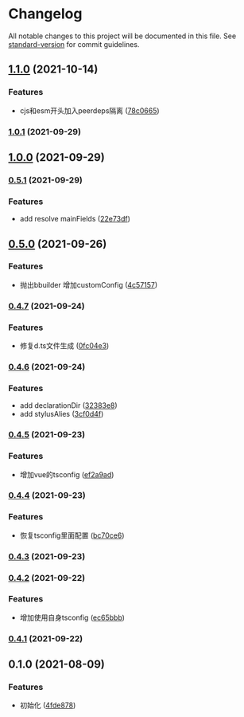 # Changelog

All notable changes to this project will be documented in this file. See [standard-version](https://github.com/conventional-changelog/standard-version) for commit guidelines.

## [1.1.0](https://git.bilibili.co/blive-core/bbuilder/compare/v1.0.1...v1.1.0) (2021-10-14)


### Features

* cjs和esm开头加入peerdeps隔离 ([78c0665](https://git.bilibili.co/blive-core/bbuilder/commit/78c06656bce670dde0d462ef0d5f992b57d50af2))

### [1.0.1](https://git.bilibili.co/blive-core/bbuilder/compare/v1.0.0...v1.0.1) (2021-09-29)

## [1.0.0](https://git.bilibili.co/blive-core/bbuilder/compare/v0.5.1...v1.0.0) (2021-09-29)

### [0.5.1](https://git.bilibili.co/blive-core/bbuilder/compare/v0.5.0...v0.5.1) (2021-09-29)


### Features

* add resolve mainFields ([22e73df](https://git.bilibili.co/blive-core/bbuilder/commit/22e73dfd32f437650ab94970d75c7fc79eebcff8))

## [0.5.0](https://git.bilibili.co/blive-core/bbuilder/compare/v0.4.7...v0.5.0) (2021-09-26)


### Features

* 抛出bbuilder 增加customConfig ([4c57157](https://git.bilibili.co/blive-core/bbuilder/commit/4c57157fd761ec05dda6d3ce498caaed1bbd5bee))

### [0.4.7](https://git.bilibili.co/blive-core/bbuilder/compare/v0.4.6...v0.4.7) (2021-09-24)


### Features

* 修复d.ts文件生成 ([0fc04e3](https://git.bilibili.co/blive-core/bbuilder/commit/0fc04e302fefff0ded2562b03fdada783999b8ec))

### [0.4.6](https://git.bilibili.co/blive-core/bbuilder/compare/v0.4.5...v0.4.6) (2021-09-24)


### Features

* add declarationDir ([32383e8](https://git.bilibili.co/blive-core/bbuilder/commit/32383e80170d935076a71673c42f0e1338040bdc))
* add stylusAlies ([3cf0d4f](https://git.bilibili.co/blive-core/bbuilder/commit/3cf0d4ff24f65e04fa81c881a88f71e018c2de58))

### [0.4.5](https://git.bilibili.co/blive-core/bbuilder/compare/v0.4.4...v0.4.5) (2021-09-23)


### Features

* 增加vue的tsconfig ([ef2a9ad](https://git.bilibili.co/blive-core/bbuilder/commit/ef2a9adc818e407713562331c705df987dd0a5fa))

### [0.4.4](https://git.bilibili.co/blive-core/bbuilder/compare/v0.4.3...v0.4.4) (2021-09-23)


### Features

* 恢复tsconfig里面配置 ([bc70ce6](https://git.bilibili.co/blive-core/bbuilder/commit/bc70ce6bcd6faa34c1c0d0812f7335b97ae60e9f))

### [0.4.3](https://git.bilibili.co/blive-core/bbuilder/compare/v0.4.2...v0.4.3) (2021-09-23)

### [0.4.2](https://git.bilibili.co/blive-core/bbuilder/compare/v0.4.1...v0.4.2) (2021-09-22)


### Features

* 增加使用自身tsconfig ([ec65bbb](https://git.bilibili.co/blive-core/bbuilder/commit/ec65bbb738e4d3aad5adceaec1962aa2eafbf920))

### [0.4.1](https://git.bilibili.co/blive-core/bbuilder/compare/v0.4.0...v0.4.1) (2021-09-22)

## 0.1.0 (2021-08-09)


### Features

* 初始化 ([4fde878](https://git.bilibili.co/blive-core/bbuilder/commit/4fde878f8a83afc2df7d013a717ec476e059fa25))